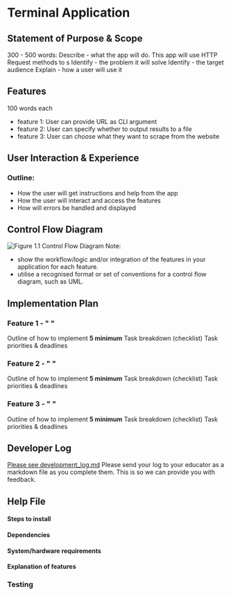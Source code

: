 # Terminal Application
## Statement of Purpose & Scope
300 - 500 words:
Describe - what the app will do.
This app will use HTTP Request methods to s
Identify - the problem it will solve
Identify - the target audience
Explain - how a user will use it
## Features
100 words each
- feature 1: User can provide URL as CLI argument
- feature 2: User can specify whether to output results to a file
- feature 3: User can choose what they want to scrape from the website
## User Interaction & Experience
### Outline:
- How the user will get instructions and help from the app
- How the user will interact and access the features
- How will errors be handled and displayed
## Control Flow Diagram
![Figure 1.1 Control Flow Diagram](diagram.png)
Note:
- show the workflow/logic and/or integration of the features in your application for each feature.  
- utilise a recognised format or set of conventions for a control flow diagram, such as UML.
## Implementation Plan
### Feature 1 - " "
Outline of how to implement
**5 minimum** Task breakdown (checklist)
Task priorities & deadlines
### Feature 2 - " "
Outline of how to implement
**5 minimum** Task breakdown (checklist)
Task priorities & deadlines
### Feature 3 - " "
Outline of how to implement
**5 minimum** Task breakdown (checklist)
Task priorities & deadlines
## Developer Log
[Please see development_log.md](src/development_log.md)
Please send your log to your educator as a markdown file as you complete them. This is so we can provide you with feedback.
## Help File
#### Steps to install
#### Dependencies
#### System/hardware requirements
#### Explanation of features
### Testing

<!--stackedit_data:
eyJoaXN0b3J5IjpbMjI4MzgwMDczLDE3NzY5Mzg0MjQsLTE5Mj
kxMjc0NDgsLTI4OTUwOTg5NSwtODY5ODg3NTM2LC0xODA5MDI2
NTExLC0yNTMzNDk2NzYsMTEzODY0NTExMSwxNTc2OTcxMjU3LC
0xMTY2MTI0NzUxXX0=
-->